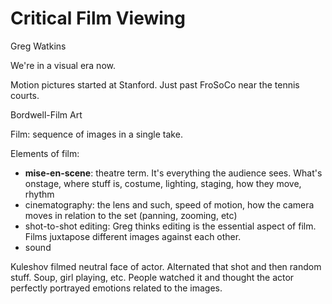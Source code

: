 # Critical Film Viewing

Greg Watkins

We're in a visual era now. 

Motion pictures started at Stanford. Just past FroSoCo near the tennis courts.

Bordwell-Film Art

Film: sequence of images in a single take.

Elements of film:

* **mise-en-scene**: theatre term. It's everything the audience sees. What's onstage, where stuff is, costume, lighting, staging, how they move, rhythm
* cinematography: the lens and such, speed of motion, how the camera moves in relation to the set (panning, zooming, etc)
* shot-to-shot editing: Greg thinks editing is the essential aspect of film. Films juxtapose different images against each other.
* sound

Kuleshov filmed neutral face of actor. Alternated that shot and then random stuff. Soup, girl playing, etc. People watched it and thought the actor perfectly portrayed emotions related to the images.
